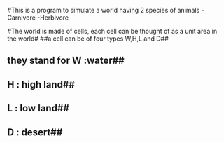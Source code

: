 #This is a program to simulate a world having 2 species of animals
-Carnivore
-Herbivore

#The world is made of cells, each cell can be thought of as a unit area in the world#
##a cell can be of four types W,H,L and D##
## they stand for W :water##
## H : high land##
## L : low land##
## D : desert##

